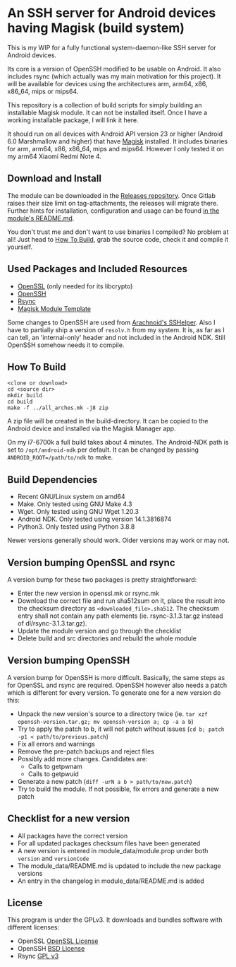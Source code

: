 An SSH server for Android devices having Magisk (build system)
==============================================================

This is my WIP for a fully functional system-daemon-like SSH server for Android devices.

Its core is a version of OpenSSH modified to be usable on Android. It also includes rsync (which actually was my main motivation for this project). It will be available for devices using the architectures arm, arm64, x86, x86_64, mips or mips64.

This repository is a collection of build scripts for simply building an installable Magisk module. It can not be installed itself. Once I have a working installable package, I will link it here.

It should run on all devices with Android API version 23 or higher (Android 6.0 Marshmallow and higher) that have [Magisk](https://github.com/topjohnwu/Magisk) installed. It includes binaries for arm, arm64, x86, x86_64, mips and mips64. However I only tested it on my arm64 Xiaomi Redmi Note 4.

## Download and Install

The module can be downloaded in the [Releases repository](https://gitlab.com/d4rcm4rc/MagiskSSH_releases). Once Gitlab raises their size limit on tag-attachments, the releases will migrate there. Further hints for installation, configuration and usage can be found [in the module's README.md](module_data/README.md).

You don't trust me and don't want to use binaries I compiled? No problem at all! Just head to [How To Build](#how-to-build), grab the source code, check it and compile it yourself.


## Used Packages and Included Resources

* [OpenSSL](https://www.openssl.org/) (only needed for its libcrypto)
* [OpenSSH](https://www.openssh.com/)
* [Rsync](https://rsync.samba.org/)
* [Magisk Module Template](https://github.com/topjohnwu/magisk-module-template)

Some changes to OpenSSH are used from [Arachnoid's SSHelper](https://arachnoid.com/android/SSHelper/). Also I have to partially ship a version of `resolv.h` from my system. It is, as far as I can tell, an 'internal-only' header and not included in the Android NDK. Still OpenSSH somehow needs it to compile.

## How To Build

    <clone or download>
    cd <source dir>
    mkdir build
    cd build
    make -f ../all_arches.mk -j8 zip

A zip file will be created in the build-directory. It can be copied to the Android device and installed via the Magisk Manager app.

On my i7-6700k a full build takes about 4 minutes.
The Android-NDK path is set to `/opt/android-ndk` per default. It can be changed by passing `ANDROID_ROOT=/path/to/ndk` to make.

## Build Dependencies

* Recent GNU/Linux system on amd64
* Make. Only tested using GNU Make 4.3
* Wget. Only tested using GNU Wget 1.20.3
* Android NDK. Only tested using version 14.1.3816874
* Python3. Only tested using Python 3.8.8

Newer versions generally should work. Older versions may work or may not.

## Version bumping OpenSSL and rsync

A version bump for these two packages is pretty straightforward:

- Enter the new version in openssl.mk or rsync.mk
- Download the correct file and run sha512sum on it, place the result into the checksum directory as `<downloaded_file>.sha512`. The checksum entry shall not contain any path elements (ie. rsync-3.1.3.tar.gz instead of dl/rsync-3.1.3.tar.gz).
- Update the module version and go through the checklist
- Delete build and src directories and rebuild the whole module

## Version bumping OpenSSH

A version bump for OpenSSH is more difficult. Basically, the same steps as for OpenSSL and rsync are required.
OpenSSH however also needs a patch which is different for every version.
To generate one for a new version do this:

- Unpack the new version's source to a directory twice (ie. `tar xzf openssh-version.tar.gz; mv openssh-version a; cp -a a b`)
- Try to apply the patch to b, it will not patch without issues (`cd b; patch -p1 < path/to/previous.patch`)
- Fix all errors and warnings
- Remove the pre-patch backups and reject files
- Possibly add more changes. Candidates are:
  - Calls to getpwnam
  - Calls to getpwuid
- Generate a new patch (`diff -urN a b > path/to/new.patch`)
- Try to build the module. If not possible, fix errors and generate a new patch

## Checklist for a new version

- All packages have the correct version
- For all updated packages checksum files have been generated
- A new version is entered in module_data/module.prop under both `version` and `versionCode`
- The module_data/README.md is updated to include the new package versions
- An entry in the changelog in module_data/README.md is added

## License

This program is under the GPLv3. It downloads and bundles software with different licenses:

* OpenSSL [OpenSSL License](https://www.openssl.org/source/license.html)
* OpenSSH [BSD License](https://www.openbsd.org/policy.html)
* Rsync [GPL v3](https://rsync.samba.org/GPL.html)
